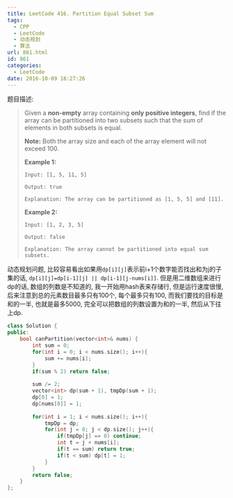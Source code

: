 ```yaml
---
title: LeetCode 416. Partition Equal Subset Sum
tags:
  - CPP
  - LeetCode
  - 动态规划
  - 算法
url: 861.html
id: 861
categories:
  - LeetCode
date: 2016-10-09 18:27:26
---
```

题目描述:

> Given a **non-empty** array containing **only positive integers**, find if the array can be partitioned into two subsets such that the sum of elements in both subsets is equal.
>
> **Note:**
> Both the array size and each of the array element will not exceed 100.
>
> **Example 1:**
>
> ```
> Input: [1, 5, 11, 5]
>
> Output: true
>
> Explanation: The array can be partitioned as [1, 5, 5] and [11].
>
> ```
>
> **Example 2:**
>
> ```
> Input: [1, 2, 3, 5]
>
> Output: false
>
> Explanation: The array cannot be partitioned into equal sum subsets.
> ```

动态规划问题, 比较容易看出如果用`dp[i][j]`表示前i+1个数字能否找出和为j的子集的话, `dp[i][j]=dp[i-1][j] || dp[i-1][j-nums[i]]`. 但是用二维数组来进行dp的话, 数组的列数是不知道的, 我一开始用hash表来存储行, 但是运行速度很慢, 后来注意到总的元素数目最多只有100个, 每个最多只有100, 而我们要找的目标是和的一半, 也就是最多5000, 完全可以把数组的列数设置为和的一半, 然后从下往上dp.

```cpp
class Solution {
public:
    bool canPartition(vector<int>& nums) {
        int sum = 0;
        for(int i = 0; i < nums.size(); i++){
            sum += nums[i];
        }
        if(sum % 2) return false;
        
        sum /= 2;
        vector<int> dp(sum + 1), tmpDp(sum + 1);
        dp[0] = 1;
        dp[nums[0]] = 1;
        
        for(int i = 1; i < nums.size(); i++){
            tmpDp = dp;
            for(int j = 0; j < dp.size(); j++){
                if(tmpDp[j] == 0) continue;
                int t = j + nums[i];
                if(t == sum) return true;
                if(t < sum) dp[t] = 1;
            }
        }
        return false;
    }
};
```

